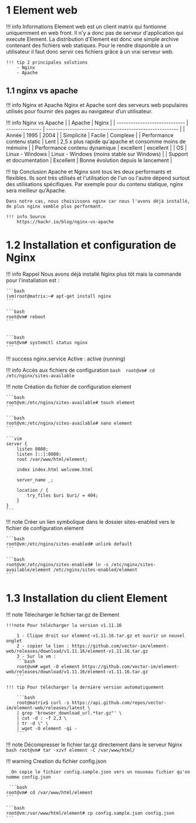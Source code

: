 # 1 Element web

!!! info Informations
    Element web est un client matrix qui fontionne uniquemment en web front. Il n'y a donc pas de serveur d'application qui execute Element.
    La distribution d'Element est donc une simple archive contenant des fichiers web statiques. Pour le rendre disponible à un utilisateur il faut donc servir ces fichiers grâce à un vrai serveur web.

    !!! tip 2 principales solutions 
        - Nginx
        - Apache

## 1.1 nginx vs apache

!!! info Nginx et Apache
    Nginx et Apache sont des serveurs web populaires utilisés pour fournir des pages au navigateur d’un utilisateur. 
    
!!! info Nginx vs Apache 
    |                               | Apache          | Nginx                                                    |
    | ----------------------------- | --------------- | -------------------------------------------------------- |
    | Année                         | 1995            | 2004                                                     |
    | Simplicité                    | Facile          | Complexe                                                 |
    | Performance contenu static    | Lent            | 2,5 x plus rapide qu'apache et consomme moins de mémoire |
    | Performance contenu dynamique | excellent       | excellent                                                |
    | OS                            | Linux - Windows | Linux - Windows (moins stable sur Windows)               |
    | Support et documentation      | Excellent       | Bonne évolution depuis le lancement                      |

!!! tip Conclusion
    Apache et Nginx sont tous les deux performants et flexibles. Ils sont très utilisés et l'utilisation de l'un ou l'autre dépend surtout des utilisations spécifiques. Par exemple pour du contenu statique, nginx sera meilleur qu'Apache.
    
    Dans notre cas, nous choisissons nginx car nous l'avons déjà installé, de plus nginx semble plus performant.

    !!! info Source
        https://hackr.io/blog/nginx-vs-apache

# 1.2 Installation et configuration de Nginx

!!! info Rappel
    Nous avons déjà installé Nginx plus tôt mais la commande pour l'installation est :

    ```bash
    (vm)root@matrix:~# apt-get install nginx
    ```

    ```bash 
    root@vm# reboot
    ```


    ```bash 
    root@vm# systemctl status nginx
    ```

!!! success nginx.service
    Active : active (running)

!!! info Accès aux fichiers de configuration
    ```bash 
    root@vm# cd /etc/nginx/sites-available
    ```

!!! note Création du fichier de configuration element

    ```bash 
    root@vm:/etc/nginx/sites-available# touch element
    ```

    ```bash 
    root@vm:/etc/nginx/sites-available# nano element
    ```

    ```vim
    server {
        listen 8080;
        listen [::]:8080;
        root /var/www/html/element;

        index index.html welcome.html

        server_name _;

        location / {
            try_files $uri $uri/ = 404;
        }
    }
    ```

!!! note Créer un lien symbolique dans le dossier sites-enabled vers le fichier de configuration element

    ```bash 
    root@vm:/etc/nginx/sites-enabled# unlink default
    ```

    ```bash 
    root@vm:/etc/nginx/sites-enabled# ln -s /etc/nginx/sites-available/element /etc/nginx/sites-enabled/element
    ```

# 1.3 Installation du client Element

!!! note Télecharger le fichier tar.gz de Element 

    !!!note Pour télécharger la version v1.11.16
        
        1 - Clique droit sur element-v1.11.16.tar.gz et ouvrir un nouvel onglet
        2 - copier le lien : https://github.com/vector-im/element-web/releases/download/v1.11.16/element-v1.11.16.tar.gz
        3 - Sur la vm :
        ```bash
        root@vm# wget -O element https://github.com/vector-im/element-web/releases/download/v1.11.16/element-v1.11.16.tar.gz 
        ```
    
    !!! tip Pour télécharger la dernière version automatiquement    
        
        ```bash
        root@matrix$ curl -s https://api.github.com/repos/vector-im/element-web/releases/latest \
        | grep 'browser_download_url.*tar.gz"' \
        | cut -d : -f 2,3 \
        | tr -d \" \
        | wget -O element -qi -
        ```

!!! note Décompresser le fichier tar.gz directement dans le serveur Nginx
    ```bash
    root@vm# tar -xzvf element -C /var/www/html/ 
    ```

!!! warning Creation du fichier config.json

      On copie le fichier config.sample.json vers un nouveau fichier qu'on nomme config.json

     ```bash 
    root@vm# cd /var/www/html/element
    ```

    ```bash 
    root@vm:/var/www/html/element# cp config.sample.json config.json
    ```


